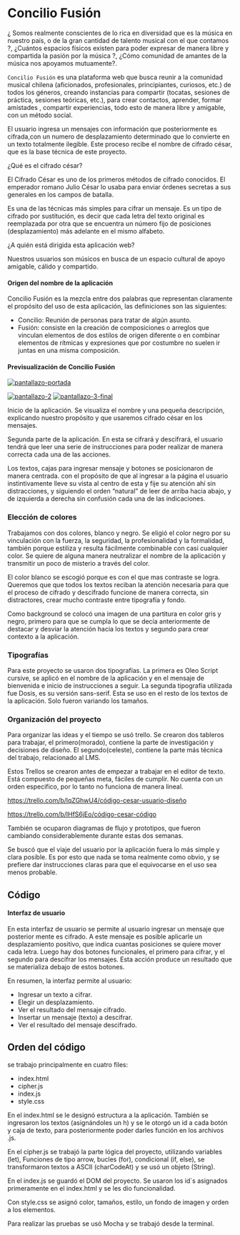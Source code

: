 # Concilio Fusión

¿ Somos realmente conscientes de lo rica en diversidad que es la música en nuestro país, 
o de la gran cantidad de talento musical con el que contamos ?,
¿Cuántos espacios físicos existen para poder expresar de manera libre y compartida la pasión por la música ?, 
¿Cómo comunidad de amantes de la música nos apoyamos mutuamente?.

`Concilio Fusión` es una plataforma web que busca reunir a la comunidad musical chilena 
(aficionados, profesionales, principiantes, curiosos, etc.) de todos los géneros, creando instancias para compartir 
(tocatas, sesiones de práctica, sesiones teóricas, etc.), para crear contactos, aprender, formar amistades , compartir experiencias, todo esto de manera libre y amigable, con un método social.

El usuario ingresa un mensajes con información que posteriormente es cifrada,con un numero de desplazamiento 
determinado que lo convierte en un texto totalmente ilegible. Este proceso recibe el nombre de cifrado césar, que es la base técnica de este proyecto.

¿Qué es el cifrado césar?

El Cifrado César es uno de los primeros métodos de cifrado conocidos. El emperador romano Julio César lo usaba para enviar órdenes secretas a sus generales en los campos de batalla.

Es una de las técnicas más simples para cifrar un mensaje. Es un tipo de cifrado por sustitución, es decir que cada letra del texto original es reemplazada por otra que se encuentra un número fijo de posiciones (desplazamiento) más adelante en el mismo alfabeto.

¿A quién está dirigida esta aplicación web?

Nuestros usuarios son músicos en busca de un espacio cultural de apoyo amigable, cálido y compartido.


#### Origen del nombre de la aplicación

Concilio Fusión es la mezcla entre dos palabras que representan claramente el propósito del uso de esta aplicación, las definiciones son las siguientes:

- Concilio: Reunión de personas para tratar de algún asunto.
- Fusión: consiste en la creación de composiciones o arreglos que vinculan elementos de dos estilos de origen diferente o en combinar elementos de rítmicas y expresiones que por costumbre no suelen ir juntas en una misma composición.

#### Previsualización de Concilio Fusión

<a href="https://ibb.co/2PHYL6B"><img src="https://i.ibb.co/y57BMRJ/pantallazo-portada.png" alt="pantallazo-portada" border="0"></a>



<a href="https://ibb.co/R2Gx0YB"><img src="https://i.ibb.co/xhKpjXf/pantallazo-2.png" alt="pantallazo-2" border="0"></a>
<a href="https://ibb.co/NLcZ5Cy"><img src="https://i.ibb.co/TH9m62g/pantallazo-3-final.png" alt="pantallazo-3-final" border="0"></a>

Inicio de la aplicación. Se visualiza el nombre y una pequeña descripción, explicando nuestro propósito y que usaremos cifrado césar en los mensajes.

Segunda parte de la aplicación. En esta se cifrará y descifrará, el usuario tendrá que leer una serie de instrucciones para poder realizar de manera correcta cada una de las acciones.

Los textos, cajas para ingresar mensaje y botones se posicionaron de manera centrada. con el propósito de que al ingresar a la página el usuario instintivamente
lleve su vista al centro de esta y fije su atención ahí sin distracciones, y siguiendo el orden “natural” de leer de arriba hacia abajo, y de izquierda a derecha sin confusión cada una de las indicaciones.

### Elección de colores

Trabajamos con dos colores, blanco y negro. Se eligió el color negro por su vinculación con la fuerza, la seguridad, la profesionalidad y la formalidad, también porque estiliza y resulta fácilmente combinable con casi cualquier color. Se quiere de alguna manera neutralizar el nombre de la aplicación y transmitir un poco de misterio a través del color.

El color blanco se escogió porque es con el que mas contraste se logra. Queremos que que todos los textos reciban la atención necesaria para que el proceso de cifrado y descifrado funcione de manera correcta, sin distractores, crear mucho contraste entre tipografía y fondo. 

Como background se colocó una imagen de una partitura en color gris y negro, primero para que se cumpla lo que se decía anteriormente de destacar y desviar la atención hacia los textos y segundo para crear contexto a la aplicación.

### Tipografías

Para este proyecto se usaron dos tipografías. La primera es Oleo Script cursive, se aplicó en el nombre de la aplicación y en el mensaje de bienvenida e inicio de instrucciones a seguir.
La segunda tipografía utilizada fue Dosis, es su versión sans-serif. Esta se uso en el resto de los textos de la aplicación. Solo fueron variando los tamaños.

### Organización del proyecto

Para organizar las ideas y el tiempo se usó trello. Se crearon dos tableros para trabajar, el primero(morado), contiene la parte de investigación y decisiones de diseño.
El segundo(celeste), contiene la parte más técnica del trabajo, relacionado al LMS.

Estos Trellos se crearon antes de empezar a trabajar en el editor de texto. Está compuesto de pequeñas meta, fáciles de cumplir. No cuenta con un orden especifico, por lo tanto no funciona de manera lineal.

https://trello.com/b/lqZGhwU4/código-cesar-usuario-diseño 

https://trello.com/b/lHfS6jEo/código-cesar-código

También se ocuparon diagramas de flujo y prototipos, que fueron cambiando considerablemente durante estas dos semanas.

Se buscó que el viaje del usuario por la aplicación fuera lo más simple y clara posible.
Es por esto que nada se toma realmente como obvio, y se prefiere dar instrucciones claras para que el equivocarse en el uso sea menos probable.


## Código

#### Interfaz de usuario

En esta interfaz de usuario se permite al usuario ingresar un mensaje que posterior mente es cifrado. A este mensaje es posible aplicarle un desplazamiento positivo, que indica cuantas posiciones se quiere mover cada letra.
Luego hay dos botones funcionales, el primero para cifrar, y el segundo para descifrar los mensajes. Esta acción produce un resultado que se materializa debajo de estos botones.


En resumen, la interfaz permite al usuario:

- Ingresar un texto a cifrar.
- Elegir un desplazamiento.
- Ver el resultado del mensaje cifrado.
- Insertar un mensaje (texto) a descifrar.
- Ver el resultado del mensaje descifrado.

## Orden del código

se trabajo principalmente en cuatro files:

- index.html
- cipher.js
- index.js
- style.css

En el index.html se le designó estructura a la aplicación. También se ingresaron los textos (asignándoles un h) y se le otorgó un id a cada botón y caja de texto, para posteriormente poder darles función en los archivos .js.

En el cipher.js se trabajó la parte lógica del proyecto, utilizando variables (let), Funciones de tipo arrow, bucles (for), condicional (if, else), se transformaron textos a ASCII (charCodeAt) y se usó un objeto (String).

En el index.js se guardó el DOM del proyecto. Se usaron los id´s asignados primeramente en el index.html y se les dio funcionalidad.

Con style.css se asignó color, tamaños, estilo, un fondo de imagen y orden a los elementos.

Para realizar las pruebas se usó Mocha y se trabajó desde la terminal. 


